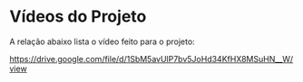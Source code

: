 # Vídeos do Projeto
A relação abaixo lista o vídeo feito para o projeto:

https://drive.google.com/file/d/1SbM5avUlP7bv5JoHd34KfHX8MSuHN__W/view
